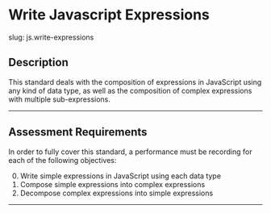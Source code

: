 # Write Javascript Expressions

slug: js.write-expressions

## Description
This standard deals with the composition of expressions in JavaScript using any kind of data type, as well as the composition of complex expressions with multiple sub-expressions.

---
## Assessment Requirements
In order to fully cover this standard, a performance must be recording for each of the following objectives:

0. Write simple expressions in JavaScript using each data type
1. Compose simple expressions into complex expressions
2. Decompose complex expressions into simple expressions

---
